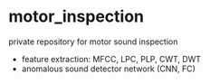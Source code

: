 # motor_inspection
private repository for motor sound inspection

- feature extraction: MFCC, LPC, PLP, CWT, DWT
- anomalous sound detector network (CNN, FC)

